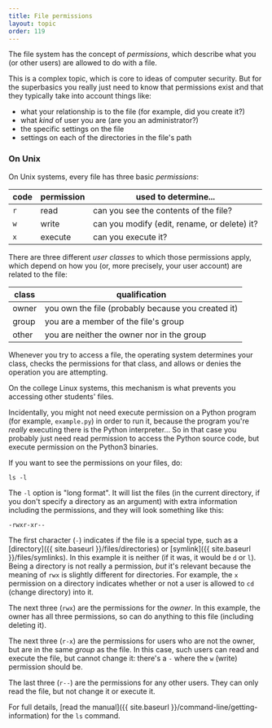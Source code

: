 ```yaml
---
title: File permissions
layout: topic
order: 119
---
```


The file system has the concept of _permissions_, which describe what you
(or other users) are allowed to do with a file.

This is a complex topic, which is core to ideas of computer security. But for
the superbasics you really just need to know that permissions exist and that
they typically take into account things like:

* what your relationship is to the file (for example, did you create it?)
* what _kind_ of user you are (are you an administrator?)
* the specific settings on the file
* settings on each of the directories in the file's path

### On Unix

On Unix systems, every file has three basic _permissions_:

| code | permission | used to determine...                         |
| ---- | ---------- | -------------------------------------------- |
| `r`  | read       | can you see the contents of the file?        |
| `w`  | write      | can you modify (edit, rename, or delete) it? |
| `x`  | execute    | can you execute it?                          |

There are three different _user classes_ to which those permissions apply,
which depend on how you (or, more precisely, your user account) are related to
the file:

| class | qualification                                       |
| ----- | ----------------------------------------------------|
| owner | you own the file (probably because you created it)  |
| group | you are a member of the file's group                |
| other | you are neither the owner nor in the group          |

Whenever you try to access a file, the operating system determines your class,
checks the permissions for that class, and allows or denies the operation you
are attempting.

On the college Linux systems, this mechanism is what prevents you accessing
other students' files.

Incidentally, you might not need execute permission on a Python program (for
example, `example.py`) in order to run it, because the program you're _really_
executing there is the Python interpreter... So in that case you probably just
need read permission to access the Python source code, but execute permission
on the Python3 binaries.

If you want to see the permissions on your files, do:

    ls -l

The `-l` option is "long format". It will list the files (in the current
directory, if you don't specify a directory as an argument) with extra
information including the permissions, and they will look something like this:

    -rwxr-xr--

The first character (`-`) indicates if the file is a special type,
such as a [directory]({{ site.baseurl }}/files/directories) or
[symlink]({{ site.baseurl }}/files/symlinks). In this example it is neither
(if it was, it would be `d` or `l`). Being a directory is not really a
permission, _but_ it's relevant because the meaning of `rwx` is slightly
different for directories. For example, the `x` permission on a directory
indicates whether or not a user is allowed to `cd` (change directory) into it.

The next three (`rwx`) are the permissions for the _owner_. In this example,
the owner has all three permissions, so can do anything to this file (including
deleting it).

The next three (`r-x`) are the permissions for users who are not the owner, but
are in the same _group_ as the file. In this case, such users can read and
execute the file, but cannot change it: there's a `-` where the `w` (write)
permission should be.

The last three (`r--`) are the permissions for any other users. They can only
read the file, but not change it or execute it.

For full details,
[read the manual]({{ site.baseurl }}/command-line/getting-information) for the
`ls` command.

